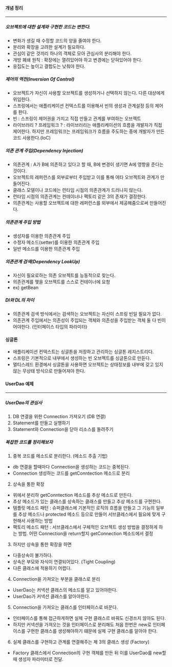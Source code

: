 #### 개념 정리
* * * 
##### 오브젝트에 대한 설계와 구현한 코드는 변한다.
- 변화가 생길 때 수정할 코드의 양을 줄여야 한다. 
- 분리와 확장을 고려한 설계가 필요하다.
- 관심이 같은 것끼리 하나의 객체로 모아 관심사의 분리해야 한다.
- 개방 폐쇄 원칙 : 확장에는 열려있어야 하고 변경에는 닫혀있어야 한다.
- 응집도는 높이고 결합도는 낮춰야 한다. 

##### 제어의 역전(Inversion Of Control)
- 오브젝트가 자신이 사용할 오브젝트를 생성하거나 선택하지 않는다. 다른 대상에게 위임한다.
- 스프링에서는 애플리케이션 컨텍스트를 이용해서 빈의 생성과 관계설정 등의 제어를 한다.
- 빈 : 스프링이 제어권을 가지고 직접 만들고 관계를 부여하는 오브젝트
- 라이브러리 ? 프레임워크 ? : 라이브러리는 애플리케이션의 흐름을 개발자가 직접 제어한다. 하지만 프레임워크는 프레임워크가 흐름을 주도하는 중에 개발자가 만든 코드 사용한다.(IoC)

##### 의존 관계 주입(Dependency Injection)  
- 의존관계 : A가 B에 의존하고 있다고 할 때, B에 변경이 생기면 A에 영향을 준다는 것이다.
- 오브젝트의 레퍼런스를 외부로부터 주입받고 이를 통해 여타 오브젝트와 관계가 만들어진다.
- 클래스 모델이나 코드에는 런타임 시점의 의존관계가 드러나지 않는다.
- 런타임 시점의 의존관계는 컨테이너나 팩토리 같은 3의 존재가 결정한다.
- 의존관계는 사용할 오브젝트에 대한 레퍼런스를 외부에서 제공해줌으로써 만들어진다.

##### 의존관계 주입 방법
- 생성자를 이용한 의존관계 주입
- 수정자 메소드(setter)를 이용한 의존관계 주입
- 일반 메소드를 이용한 의존관계 주입

##### 의존관계 검색(Dependency LookUp) 
- 자신이 필요로하는 의존 오브젝트를 능동적으로 찾는다.
- 의존관계를 맺을 오브젝트를 스스로 컨테이너에 요청
- ex) getBean

##### DI와 DL의 차이
- 의존관계 검색 방식에서는 검색하는 오브젝트는 자신이 스프링 빈일 필요가 없다.
- 의존관계 주입에서는 의존성이 주입되는 객체와 의존성을 주입받는 객체 둘 다 빈이어야한다. (인터페이스 타입의 파라미터)

#### 싱글톤
- 애플리케이션 컨텍스트는 싱글톤을 저장하고 관리하는 싱글톤 레지스트리다.
- 스프링은 기본적으로 내부에서 생성하는 빈 오브젝트를 싱글톤으로 만듣다.
- 멀티스레드 환경에서 싱글톤을 사용하면 오브젝트는 상태정보를 내부에 갖고 있지 않는 무상태 방식으로 만들어져야 한다.


#### UserDao 예제
* * * 

##### UserDao의 관심사
1. DB 연결을 위한 Connection 가져오기 (DB 연결)
2. Statement를 만들고 실행하기
3. Statement와 Connection을 닫아 리소스를 돌려주기

##### 복잡한 코드를 정리해보자

1. 중복 코드를 메소드로 분리한다. (메소드 추출 기법)
  * db 연결을 할때마다 Connection을 생성하는 코드는 중복된다.
  * Connection 생성하는 코드를 getConntection 메소드로 분리

2. 상속을 통한 확장
  * 위에서 분리하 getConntection 메소드를 추상 메소드로 만든다.
  * 추상 메소드가 있는 클래스를 상속하는 클래스를 만들고 추상 메소드를 구현한다.
  * 템플릿 메소드 패턴 : 슈퍼클래스에 기본적인 로직의 흐름을 만들고 그 기능의 일부를 추상 메소드나 protected 메소드 등으로 만들어 서브클레스에서 필요에 맞게 구현해서 사용하는 방법 
  * 팩토리 메소드 패턴 : 서브클레스에서 구체적인 오브젝트 생성 방법을 결정하게 하는 방법. 어떤 Connection을 return할지 getConnection 메소드에서 결정

3. 하지만 상속을 통한 확장을 하면
  * 다중상속이 불가하다.
  * 상속은 부모와 자식이 연결되어있다. (Tight Coupling)
  * 다른 클래스에 적용하기 어렵다.

4. Connection을 가져오는 부분을 클래스로 분리
  * UserDao는 커넥션 클래스의 메소드를 알고 있어야한다.
  * UserDao가 커넥션 클래스를 알아야한다.

5. Connection을 가져오는 클래스를 인터페이스로 바꾼다.
  * 인터페이스를 통해 접근하게하면 실제 구현 클래스르 바꿔도 신경쓰지 않아도 된다.
  * 하지만 커넥션을 가져오는 것을 인터페이스로 분리해도 처음 한번은 new로 인터페이스를 구현한 클래스를 생성해야하기 떄문에 실제 구현 클래스를 알아야 한다.

6. 실제 클래스를 구현하고 관계를 연결해주는 제 3의 클래스 생성 (Factory)
  * Factory 클래스에서 Connection의 구현 객체를 만든 뒤 이를 UserDao를 new할 때 생성자 파라미터로 전달.
